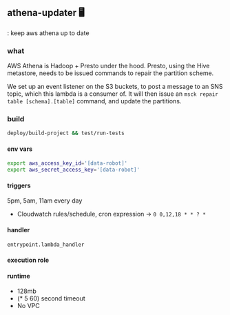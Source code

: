 ## athena-updater 🖥️
: keep aws athena up to date

### what
AWS Athena is Hadoop + Presto under the hood. Presto, using the Hive metastore,
needs to be issued commands to repair the partition scheme.

We set up an event listener on the S3 buckets, to post a message to an SNS
topic, which this lambda is a consumer of. It will then issue an `msck repair
table [schema].[table]` command, and update the partitions.

### build
```bash
deploy/build-project && test/run-tests
```

#### env vars
```bash
export aws_access_key_id='[data-robot]'
export aws_secret_access_key='[data-robot]'
```

#### triggers
5pm, 5am, 11am every day
- Cloudwatch rules/schedule, cron expression -> `0 0,12,18 * * ? *`

#### handler
```python
entrypoint.lambda_handler
```

#### execution role

#### runtime
- 128mb
- (* 5 60) second timeout
- No VPC
